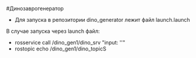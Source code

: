 #Динозаврогенератор

- Для запуска в репозитории dino_generator лежит файл launch.launch

В случае запуска через launch файл:
- rosservice call /dino_gen1/dino_srv "input: ''"
- rostopic echo /dino_gen1/dino_topicS